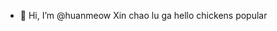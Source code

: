 - 👋 Hi, I’m @huanmeow
Xin chao lu ga
hello chickens popular

<!---
huanmeow/huanmeow is a ✨ special ✨ repository because its `README.md` (this file) appears on your GitHub profile.
You can click the Preview link to take a look at your changes.
--->

